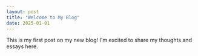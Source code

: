 ```yaml
---
layout: post
title: "Welcome to My Blog"
date: 2025-01-01
---
```


This is my first post on my new blog! I'm excited to share my thoughts and essays here.
